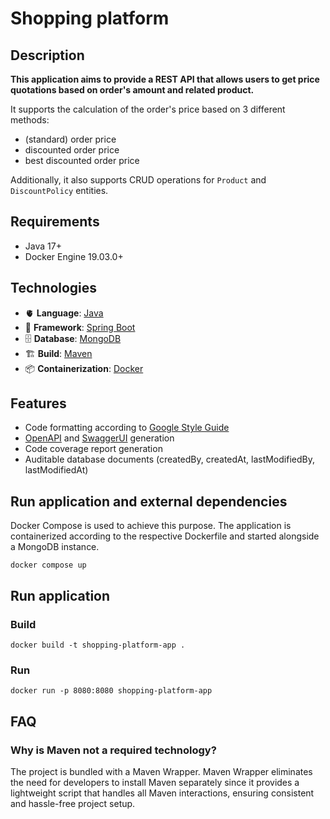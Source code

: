 # Shopping platform

## Description
**This application aims to provide a REST API that allows users to get price quotations based on 
order's amount and related product.**

It supports the calculation of the order's price based on 3 different methods:
- (standard) order price
- discounted order price
- best discounted order price

Additionally, it also supports CRUD operations for `Product` and `DiscountPolicy` entities.

## Requirements
- Java 17+
- Docker Engine 19.03.0+

## Technologies
- 🫀 **Language**: [Java](https://docs.oracle.com/en/java/javase/17/)
- 🚀 **Framework**: [Spring Boot](https://docs.spring.io/spring-boot/docs/current/reference/htmlsingle/)
- 🗄️ **Database**: [MongoDB](https://www.mongodb.com/docs/)
- 🏗️ **Build**: [Maven](https://maven.apache.org/guides/)
- 📦 **Containerization**: [Docker](https://docs.docker.com/)

## Features
- Code formatting according to [Google Style Guide](https://google.github.io/styleguide/javaguide.html)
- [OpenAPI](https://swagger.io/specification/) and [SwaggerUI](https://swagger.io/tools/swagger-ui/) generation
- Code coverage report generation
- Auditable database documents (createdBy, createdAt, lastModifiedBy, lastModifiedAt)

## Run application and external dependencies
Docker Compose is used to achieve this purpose.
The application is containerized according to the respective Dockerfile and started alongside a MongoDB instance.

`docker compose up`

## Run application

### Build
`docker build -t shopping-platform-app .`

### Run
`docker run -p 8080:8080 shopping-platform-app`

## FAQ

### Why is Maven not a required technology?
The project is bundled with a Maven Wrapper.
Maven Wrapper eliminates the need for developers to install Maven separately since it provides a 
lightweight script that handles all Maven interactions, ensuring consistent and hassle-free project setup.